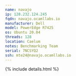 ```yaml
---
name: navajo
ip: 128.232.124.245
fqdn: navajo.ocamllabs.io
manufacturer: Dell
model: PowerEdge R7425
os: Ubuntu 20.04
threads: 128
location: Caelum
notes: Benchmarking Team
serial: 7NCSYQ2
ssh: mte24@navajo.ocamllabs.io
---
```

{% include details.html %} 

